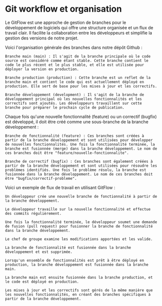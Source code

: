 
# Git workflow et organisation

Le GitFlow est une approche de gestion de branches pour le développement de logiciels qui offre une structure organisée et un flux de travail clair. Il facilite la collaboration entre les développeurs et simplifie la gestion des versions de notre projet.

Voici l'organisation générale des branches dans notre dépôt Github :

    Branche main (main) : Il s'agit de la branche principale où le code source est considéré comme étant stable. Cette branche contient le code le plus récent et le plus stable, et elle est utilisée pour déployer la version en production.

    Branche production (production) : Cette branche est un reflet de la branche main et contient le code qui est actuellement déployé en production. Elle sert de base pour les mises à jour et les correctifs.

    Branche développement (development) : Il s'agit de la branche de développement principal où les nouvelles fonctionnalités et les correctifs sont ajoutés. Les développeurs travaillent sur cette branche pour préparer le prochain cycle de publication.

Chaque fois qu'une nouvelle fonctionnalité (feature) ou un correctif (bugfix) est développé, il doit être créé comme une sous-branche de la branche développement :

    Branche de fonctionnalité (feature) : Ces branches sont créées à partir de la branche développement et sont utilisées pour développer de nouvelles fonctionnalités. Une fois la fonctionnalité terminée, la branche est fusionnée (merge) dans la branche développement. Le nom de ces branches doit être "feature/nouvelle-fonctionnalite".

    Branche de correctif (bugfix) : Ces branches sont également créées à partir de la branche développement et sont utilisées pour résoudre les problèmes identifiés. Une fois le problème résolu, la branche est fusionnée dans la branche développement. Le nom de ces branches doit être "bugfix/correctif-probleme".

Voici un exemple de flux de travail en utilisant GitFlow :

    Un développeur crée une nouvelle branche de fonctionnalité à partir de la branche développement.

    Le développeur travaille sur la nouvelle fonctionnalité et effectue des commits régulièrement.

    Une fois la fonctionnalité terminée, le développeur soumet une demande de fusion (pull request) pour fusionner la branche de fonctionnalité dans la branche développement.

    Le chef de groupe examine les modifications apportées et les valide.

    La branche de fonctionnalité est fusionnée dans la branche développement et est supprimée.

    Lorsqu'un ensemble de fonctionnalités est prêt à être déployé en production, la branche développement est fusionnée dans la branche main.

    La branche main est ensuite fusionnée dans la branche production, et le code est déployé en production.

    Les mises à jour et les correctifs sont gérés de la même manière que les nouvelles fonctionnalités, en créant des branches spécifiques à partir de la branche développement.
